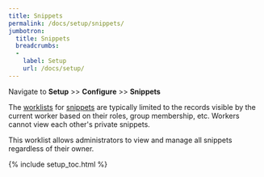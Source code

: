 ```yaml
---
title: Snippets
permalink: /docs/setup/snippets/
jumbotron:
  title: Snippets
  breadcrumbs:
  - 
    label: Setup
    url: /docs/setup/
---
```


Navigate to **Setup** >> **Configure** >> **Snippets**

The [worklists](/docs/worklists/) for [snippets](/docs/snippets/) are typically limited to the records visible by the current worker based on their roles, group membership, etc.  Workers cannot view each other's private snippets.

This worklist allows administrators to view and manage all snippets regardless of their owner.

{% include setup_toc.html %}